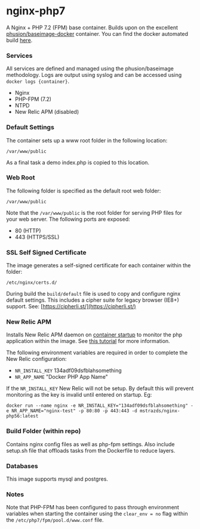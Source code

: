 # nginx-php7
A Nginx + PHP 7.2 (FPM) base container. Builds upon on the excellent [phusion/baseimage-docker](https://github.com/phusion/baseimage-docker) container. You can find the docker automated build [here](https://registry.hub.docker.com/u/mstrazds/nginx-php56/).

### Services
All services are defined and managed using the phusion/baseimage methodology. Logs are output using syslog and can be accessed using ``docker logs {container}``.

* Nginx
* PHP-FPM (7.2)
* NTPD
* New Relic APM (disabled)

### Default Settings
The container sets up a www root folder in the following location:

``/var/www/public``

As a final task a demo index.php is copied to this location.

### Web Root
The following folder is specified as the default root web folder:

``/var/www/public``

Note that the ``/var/www/public`` is the root folder for serving PHP files for your web server. The following ports are exposed:

* 80 (HTTP)
* 443 (HTTPS/SSL)

### SSL Self Signed Certificate
The image generates a self-signed certificate for each container within the folder:

``/etc/nginx/certs.d/``

During build the ``build/default`` file is used to copy and configure nginx default settings. This includes a cipher suite for legacy browser (IE8+) support. See: [https://cipherli.st/](https://cipherli.st/)

### New Relic APM
Installs New Relic APM daemon on [container startup](https://github.com/phusion/baseimage-docker#running_startup_scripts) to monitor the php application within the image. See [this tutorial](http://code.tutsplus.com/tutorials/how-to-monitor-docker-based-applications-using-new-relic--cms-24891) for more information.

The following environment variables are required in order to complete the New Relic configuration:

* ``NR_INSTALL_KEY`` 134adf09dsfblahsomething
* ``NR_APP_NAME`` "Docker PHP App Name"

If the ``NR_INSTALL_KEY`` New Relic will not be setup. By default this will prevent monitoring as the key is invalid until entered on startup. Eg:

``docker run --name nginx -e NR_INSTALL_KEY="134adf09dsfblahsomething" -e NR_APP_NAME="nginx-test" -p 80:80 -p 443:443 -d mstrazds/nginx-php56:latest``

### Build Folder (within repo)
Contains nginx config files as well as php-fpm settings. Also include setup.sh file that offloads tasks from the Dockerfile to reduce layers.

### Databases
This image supports mysql and postgres.

### Notes
Note that PHP-FPM has been configured to pass through environment variables when starting the container using the ``clear_env = no`` flag within the ``/etc/php7/fpm/pool.d/www.conf`` file.
